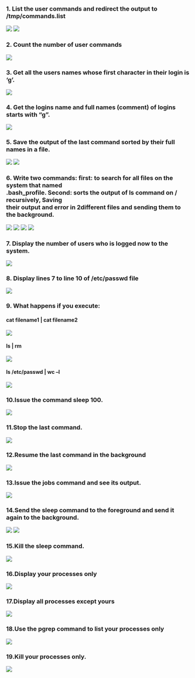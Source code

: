 ### 1. List the user commands and redirect the output to /tmp/commands.list
<img src="./pics/01.png"/>
<img src="./pics/01-01.png"/>

### 2. Count the number of user commands

<img src="./pics/02.png"/>

### 3. Get all the users names whose first character in their login is ‘g’.

<img src="./pics/03.png"/>

### 4. Get the logins name and full names (comment) of logins starts with “g”.

<img src="./pics/04.png"/>

### 5. Save the output of the last command sorted by their full names in a file.

<img src="./pics/05.png"/>
<img src="./pics/05-1.png"/>

### 6. Write two commands: first: to search for all files on the system that named<br/>.bash_profile. Second: sorts the output of ls command on / recursively, Saving<br/>their output and error in 2different files and sending them to the background.

<img src="./pics/06.png"/>
<img src="./pics/06-1.png"/>
<img src="./pics/06-03.png"/>
<img src="./pics/06-04.png"/>

### 7. Display the number of users who is logged now to the system.

<img src="./pics/07.png"/>

### 8. Display lines 7 to line 10 of /etc/passwd file

<img src="./pics/08.png"/>

### 9. What happens if you execute:

#### cat filename1 | cat filename2

<img src="./pics/09-01.png"/>

#### ls | rm

<img src="./pics/09-02.png"/>

#### ls /etc/passwd | wc –l

<img src="./pics/09-03.png"/>

### 10.Issue the command sleep 100.

<img src="./pics/10.png"/>

### 11.Stop the last command.

<img src="./pics/11.png"/>

### 12.Resume the last command in the background

<img src="./pics/12.png"/>

### 13.Issue the jobs command and see its output.

<img src="./pics/13.png"/>

### 14.Send the sleep command to the foreground and send it again to the background.

<img src="./pics/14-1.png"/>
<img src="./pics/14-2.png"/>

### 15.Kill the sleep command.

<img src="./pics/15.png"/>

### 16.Display your processes only

<img src="./pics/16.png"/>

### 17.Display all processes except yours

<img src="./pics/17.png"/>

### 18.Use the pgrep command to list your processes only

<img src="./pics/18.png"/>

### 19.Kill your processes only.

<img src="./pics/19.png"/>
